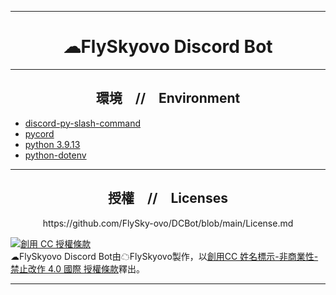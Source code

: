 ***
<h1 align="center"><strong>☁FlySkyovo Discord Bot</strong></h1>

***

<h2 align="center"><strong>環境　//　Environment</strong></h2>

- [discord-py-slash-command](https://dpyslash.readthedocs.io/)
- [pycord](https://pycord.dev/)
- [python 3.9.13](https://www.python.org/downloads/release/python-3913/)
- [python-dotenv](https://pypi.org/project/python-dotenv/)

***

<h2 align="center"><strong>授權　//　Licenses</strong></h2>

<p align="center">https://github.com/FlySky-ovo/DCBot/blob/main/License.md</p>

<a rel="license" href="http://creativecommons.org/licenses/by-nc-nd/4.0/"><img alt="創用 CC 授權條款" style="border-width:0" src="https://i.creativecommons.org/l/by-nc-nd/4.0/88x31.png" /></a><br /><span xmlns:dct="http://purl.org/dc/terms/" property="dct:title">☁FlySkyovo Discord Bot</span>由<span xmlns:cc="http://creativecommons.org/ns#" property="cc:attributionName">☁FlySkyovo</span>製作，以<a rel="license" href="http://creativecommons.org/licenses/by-nc-nd/4.0/">創用CC 姓名標示-非商業性-禁止改作 4.0 國際 授權條款</a>釋出。
***